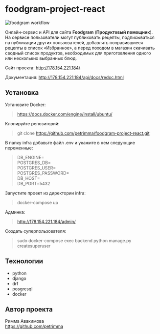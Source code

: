 # foodgram-project-react

![foodgram workflow](https://github.com/petrimma/foodgram-project-react/actions/workflows/foodgram-workflow.yml/badge.svg)

Онлайн-сервис и API для сайта **Foodgram** (**Продуктовый помощник**). На  сервисе пользователи могут публиковать рецепты, подписываться на публикации других пользователей, добавлять понравившиеся рецепты в список «Избранное», а перед походом в магазин скачивать сводный список продуктов, необходимых для приготовления одного или нескольких выбранных блюд.

Сайт проекта: http://178.154.221.184/

Документация: http://178.154.221.184/api/docs/redoc.html

## Установка

Установите Docker:
> https://docs.docker.com/engine/install/ubuntu/

Клонируйте репозиторий: 
> git clone https://github.com/petrimma/foodgram-project-react.git

В папку infra добавьте файл .env и укажите в нем следующие переменные:
> DB_ENGINE=  
> POSTGRES_DB=   
> POSTGRES_USER=  
> POSTGRES_PASSWORD=  
> DB_HOST=  
> DB_PORT=5432  

Запустите проект из директории infra:
> docker-compose up

Админка:
> http://178.154.221.184/admin/

Создать суперпользователя:
> sudo docker-compose exec backend python manage.py createsuperuser 

## Технологии
- python
- django
- drf
- posgresql
- docker

## Автор проекта 
Римма Авакимова   
https://github.com/petrimma

